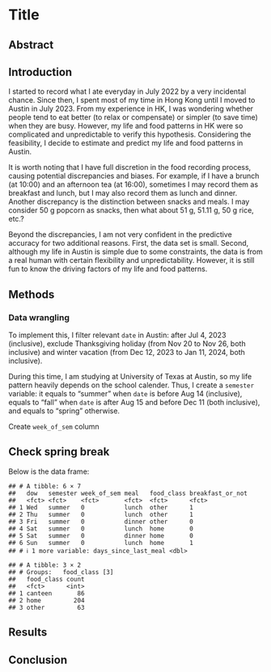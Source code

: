 # Title

## Abstract

## Introduction

I started to record what I ate everyday in July 2022 by a very
incidental chance. Since then, I spent most of my time in Hong Kong
until I moved to Austin in July 2023. From my experience in HK, I was
wondering whether people tend to eat better (to relax or compensate) or
simpler (to save time) when they are busy. However, my life and food
patterns in HK were so complicated and unpredictable to verify this
hypothesis. Considering the feasibility, I decide to estimate and
predict my life and food patterns in Austin.

It is worth noting that I have full discretion in the food recording
process, causing potential discrepancies and biases. For example, if I
have a brunch (at 10:00) and an afternoon tea (at 16:00), sometimes I
may record them as breakfast and lunch, but I may also record them as
lunch and dinner. Another discrepancy is the distinction between snacks
and meals. I may consider 50 g popcorn as snacks, then what about 51 g,
51.11 g, 50 g rice, etc.?

Beyond the discrepancies, I am not very confident in the predictive
accuracy for two additional reasons. First, the data set is small.
Second, although my life in Austin is simple due to some constraints,
the data is from a real human with certain flexibility and
unpredictability. However, it is still fun to know the driving factors
of my life and food patterns.

## Methods

### Data wrangling

To implement this, I filter relevant `date` in Austin: after Jul 4, 2023
(inclusive), exclude Thanksgiving holiday (from Nov 20 to Nov 26, both
inclusive) and winter vacation (from Dec 12, 2023 to Jan 11, 2024, both
inclusive).

During this time, I am studying at University of Texas at Austin, so my
life pattern heavily depends on the school calender. Thus, I create a
`semester` variable: it equals to “summer” when `date` is before Aug 14
(inclusive), equals to “fall” when `date` is after Aug 15 and before Dec
11 (both inclusive), and equals to “spring” otherwise.

Create `week_of_sem` column

## Check spring break

Below is the data frame:

    ## # A tibble: 6 × 7
    ##   dow   semester week_of_sem meal   food_class breakfast_or_not
    ##   <fct> <fct>    <fct>       <fct>  <fct>      <fct>           
    ## 1 Wed   summer   0           lunch  other      1               
    ## 2 Thu   summer   0           lunch  other      1               
    ## 3 Fri   summer   0           dinner other      0               
    ## 4 Sat   summer   0           lunch  home       0               
    ## 5 Sat   summer   0           dinner home       0               
    ## 6 Sun   summer   0           lunch  home       1               
    ## # ℹ 1 more variable: days_since_last_meal <dbl>

    ## # A tibble: 3 × 2
    ## # Groups:   food_class [3]
    ##   food_class count
    ##   <fct>      <int>
    ## 1 canteen       86
    ## 2 home         204
    ## 3 other         63

## Results

## Conclusion
